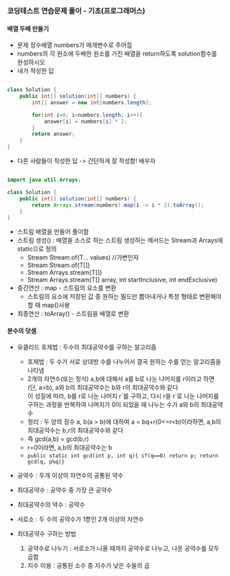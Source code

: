 ### 코딩테스트 연습문제 풀이 - 기초(프로그래머스)
#### 배열 두배 만들기
- 문제 정수배열 numbers가 매개변수로 주어짐
- numbers의 각 원소에 두배한 원소를 가진 배열을 return하도록 solution함수를 완성하시오
- 내가 작성한 답
```java

class Solution {
    public int[] solution(int[] numbers) {
        int[] answer = new int[numbers.length];

        for(int i=0; i<numbers.length; i++){
            answer[i] = numbers[i] * 2;
        }
        return answer;
    }
}
```
- 다른 사람들이 작성한 답 -> 간단하게 잘 작성함! 배우자
```java

import java.util.Arrays;

class Solution {
    public int[] solution(int[] numbers) {
        return Arrays.stream(numbers).map(i -> i * 2).toArray();
    }
}
```
- 스트림 배열을 만들어 풀이함 
- 스트림 생성() : 배열을 소스로 하는 스트림 생성하는 메서드는 Stream과 Arrays에 static으로 정의
    - Stream<T> Stream.of(T... values) //가변인자
    - Stream<T> Stream.of(T[])
    - Stream<T> Arrays.stream(T[])
    - Stream<T> Arrays.stream(T[] array, int startInclusive, int endExclusive)
- 중간연산 : map - 스트림의 요소를 변환
    - 스트림의 요소에 저장된 값 중 원하는 필드만 뽑아내거나 특정 형태로 변환해야 할 때 map()사용
- 최종연산 : toArray() - 스트림을 배열로 변환

#### 분수의 덧셈
- 유클리드 호제법 : 두수의 최대공약수를 구하는 알고리즘
    - 호제법 : 두 수가 서로 상대방 수를 나누어서 결국 원하는 수를 얻는 알고리즘을 나타냄
    - 2개의 자연수(또는 정식) a,b에 대해서 a를 b로 나눈 나머지를 r이라고 하면(단, a>b), a와 b의 최대공약수는 b와 r의 최대공약수와 같다<br>
    이 성질에 따라, b를 r로 나눈 나머지 r\`를 구하고, 다시 r을 r\`로 나눈 나머지를 구하는 과정을 반복하여 나머지가 0이 되었을 때 나누는 수가 a와 b의 최대공약수
    - 정리 : 두 양의 정수 a, b(a > b)에 대하여 a = bq+r(0<=r<b)이라하면, a,b의 최대공약수는 b,r의 최대공약수와 같다 
    - 즉 gcd(a,b) = gcd(b,r)
    - r=0이라면, a,b의 최대공약수는 b
    - ``public static int gcd(int p, int q){ if(q==0) return p; return gcd(q, p%q)}``
- 공약수 : 두개 이상의 자연수의 공통된 약수
- 최대공약수 : 공약수 중 가장 큰 공약수
- 최대공약수의 약수 : 공약수
- 서로소 : 두 수의 공약수가 1뿐인 2개 이상의 자연수

- 최대공약수 구하는 방법 
    1. 공약수로 나누기 : 서로소가 나올 때까지 공약수로 나누고, 나온 공약수를 모두 곱함
    2. 지수 이용 : 공통된 소수 중 지수가 낮은 수들의 곱
